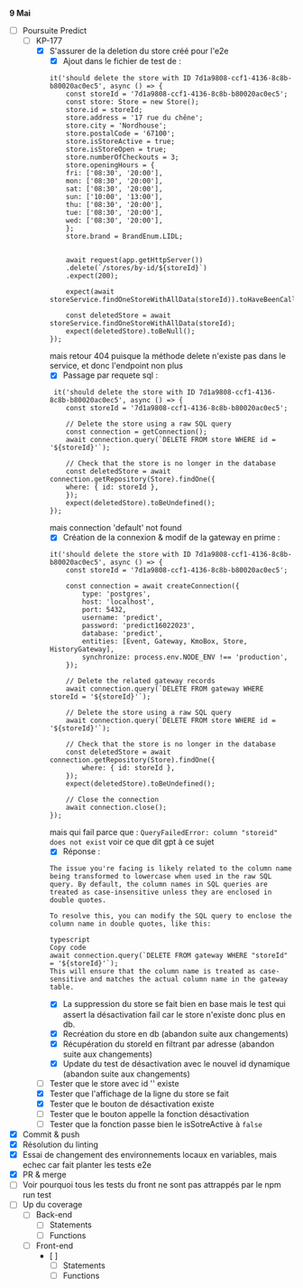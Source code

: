 **9 Mai**
- [ ] Poursuite Predict
    - [ ] KP-177
        - [x] S'assurer de la deletion du store créé pour l'e2e
            - [x] Ajout dans le fichier de test de :
            ```
            it('should delete the store with ID 7d1a9808-ccf1-4136-8c8b-b80020ac0ec5', async () => {
                const storeId = '7d1a9808-ccf1-4136-8c8b-b80020ac0ec5';
                const store: Store = new Store();
                store.id = storeId;
                store.address = '17 rue du chêne';
                store.city = 'Nordhouse';
                store.postalCode = '67100';
                store.isStoreActive = true;
                store.isStoreOpen = true;
                store.numberOfCheckouts = 3;
                store.openingHours = {
                fri: ['08:30', '20:00'],
                mon: ['08:30', '20:00'],
                sat: ['08:30', '20:00'],
                sun: ['10:00', '13:00'],
                thu: ['08:30', '20:00'],
                tue: ['08:30', '20:00'],
                wed: ['08:30', '20:00'],
                };
                store.brand = BrandEnum.LIDL;
            
            
                await request(app.getHttpServer())
                .delete(`/stores/by-id/${storeId}`)
                .expect(200);
            
                expect(await storeService.findOneStoreWithAllData(storeId)).toHaveBeenCalled();
            
                const deletedStore = await storeService.findOneStoreWithAllData(storeId);
                expect(deletedStore).toBeNull();
            });
            ```
            mais retour 404 puisque la méthode delete n'existe pas dans le service, et donc l'endpoint non plus
            - [x] Passage par requete sql : 
            ```
             it('should delete the store with ID 7d1a9808-ccf1-4136-8c8b-b80020ac0ec5', async () => {
                const storeId = '7d1a9808-ccf1-4136-8c8b-b80020ac0ec5';
            
                // Delete the store using a raw SQL query
                const connection = getConnection();
                await connection.query(`DELETE FROM store WHERE id = '${storeId}'`);
            
                // Check that the store is no longer in the database
                const deletedStore = await connection.getRepository(Store).findOne({
                where: { id: storeId },
                });
                expect(deletedStore).toBeUndefined();
            });
            ```
            mais connection 'default' not found
            - [x] Création de la connexion & modif de la gateway en prime : 
            ```
            it('should delete the store with ID 7d1a9808-ccf1-4136-8c8b-b80020ac0ec5', async () => {
                const storeId = '7d1a9808-ccf1-4136-8c8b-b80020ac0ec5';

                const connection = await createConnection({
                    type: 'postgres',
                    host: 'localhost',
                    port: 5432,
                    username: 'predict',
                    password: 'predict16022023',
                    database: 'predict',
                    entities: [Event, Gateway, KmoBox, Store, HistoryGateway],
                    synchronize: process.env.NODE_ENV !== 'production',
                });

                // Delete the related gateway records
                await connection.query(`DELETE FROM gateway WHERE storeId = '${storeId}'`);

                // Delete the store using a raw SQL query
                await connection.query(`DELETE FROM store WHERE id = '${storeId}'`);

                // Check that the store is no longer in the database
                const deletedStore = await connection.getRepository(Store).findOne({
                    where: { id: storeId },
                });
                expect(deletedStore).toBeUndefined();

                // Close the connection
                await connection.close();
            });
            ```
            mais qui fail parce que : ```QueryFailedError: column "storeid" does not exist``` 
            voir ce que dit gpt à ce sujet
            - [x] Réponse : 
            ```
            The issue you're facing is likely related to the column name being transformed to lowercase when used in the raw SQL query. By default, the column names in SQL queries are treated as case-insensitive unless they are enclosed in double quotes.

            To resolve this, you can modify the SQL query to enclose the column name in double quotes, like this:

            typescript
            Copy code
            await connection.query(`DELETE FROM gateway WHERE "storeId" = '${storeId}'`);
            This will ensure that the column name is treated as case-sensitive and matches the actual column name in the gateway table.
            ```
            - [x] La suppression du store se fait bien en base mais le test qui assert la désactivation fail car le store n'existe donc plus en db.
            - [x] Recréation du store en db (abandon suite aux changements)
            - [x] Récupération du storeId en filtrant par adresse (abandon suite aux changements)
            - [x] Update du test de désactivation avec le nouvel id dynamique (abandon suite aux changements)
        - [ ] Tester que le store avec id '' existe
        - [x] Tester que l'affichage de la ligne du store se fait
        - [x] Tester que le bouton de désactivation existe
        - [ ] Tester que le bouton appelle la fonction désactivation
        - [ ] Tester que la fonction passe bien le isSotreActive à ```false```
- [x] Commit & push
- [x] Résolution du linting
- [x] Essai de changement des environnements locaux en variables, mais echec car fait planter les tests e2e
- [x] PR & merge
- [ ] Voir pourquoi tous les tests du front ne sont pas attrappés par le npm run test
- [ ] Up du coverage
    - [ ] Back-end
        - [ ] Statements
        - [ ] Functions
    - [ ] Front-end
        - [ ]  
            - [ ] Statements
            - [ ] Functions